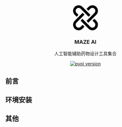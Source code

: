 <p align="center">
<img src="./mazeai.png" alt="maze ai" width=80>
<h3 align="center">MAZE AI</h3>
<p align="center">
人工智能辅助药物设计工具集合
</p>
</p>

<p align="center">
<a href="https://pypi.org/project/mazeai/"><img src="https://img.shields.io/pypi/v/mazeai" alt="pypi version"/></a>
</p>

## 前言

## 环境安装

## 其他
